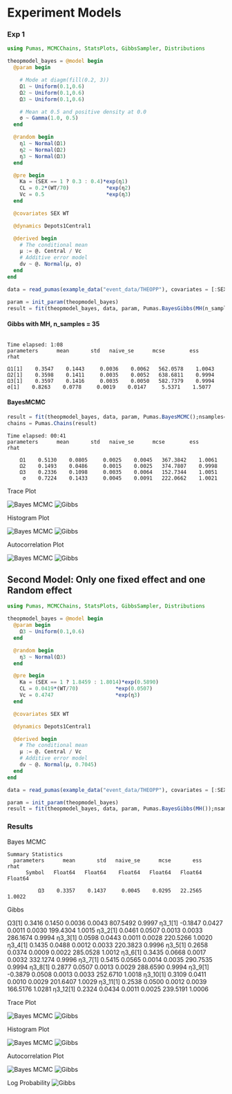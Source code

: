 # Experiment Models
### Exp 1

```julia
using Pumas, MCMCChains, StatsPlots, GibbsSampler, Distributions

theopmodel_bayes = @model begin
  @param begin

    # Mode at diagm(fill(0.2, 3))
    Ω1 ~ Uniform(0.1,0.6)
    Ω2 ~ Uniform(0.1,0.6)
    Ω3 ~ Uniform(0.1,0.6)

    # Mean at 0.5 and positive density at 0.0
    σ ~ Gamma(1.0, 0.5)
  end

  @random begin
    η1 ~ Normal(Ω1)
    η2 ~ Normal(Ω2)
    η3 ~ Normal(Ω3)
  end

  @pre begin               
    Ka = (SEX == 1 ? 0.3 : 0.4)*exp(η1)
    CL = 0.2*(WT/70)            *exp(η2)
    Vc = 0.5                    *exp(η3)
  end

  @covariates SEX WT

  @dynamics Depots1Central1

  @derived begin
    # The conditional mean
    μ := @. Central / Vc
    # Additive error model
    dv ~ @. Normal(μ, σ)
  end
end

data = read_pumas(example_data("event_data/THEOPP"), covariates = [:SEX,:WT])

param = init_param(theopmodel_bayes)
result = fit(theopmodel_bayes, data, param, Pumas.BayesGibbs(MH(n_samples = 35));nsamples=1000)
```

#### Gibbs with MH, n_samples = 35
```

Time elapsed: 1:08
parameters      mean       std   naive_se      mcse        ess      rhat

Ω1[1]    0.3547    0.1443     0.0036    0.0062   562.0578    1.0043
Ω2[1]    0.3598    0.1411     0.0035    0.0052   638.6811    0.9994
Ω3[1]    0.3597    0.1416     0.0035    0.0050   582.7379    0.9994
σ[1]    0.8263    0.0778     0.0019    0.0147     5.5371    1.5077

```

#### BayesMCMC
```julia
result = fit(theopmodel_bayes, data, param, Pumas.BayesMCMC();nsamples=2000, nadapts = 1000)
chains = Pumas.Chains(result)
```
```
Time elapsed: 00:41
parameters      mean       std   naive_se      mcse        ess      rhat

    Ω1    0.5130    0.0805     0.0025    0.0045   367.3842    1.0061
    Ω2    0.1493    0.0486     0.0015    0.0025   374.7807    0.9998
    Ω3    0.2336    0.1098     0.0035    0.0064   152.7344    1.0051
     σ    0.7224    0.1433     0.0045    0.0091   222.0662    1.0021
```


Trace Plot

![Bayes MCMC](img/traceplot_bayesmcmc.png)
![Gibbs](img/traceplot.png)

Histogram Plot

![Bayes MCMC](img/histogram_bayesmcmc.png)
![Gibbs](img/histogram.png)

Autocorrelation Plot

![Bayes MCMC](img/autocorr_bayesmcmc.png)
![Gibbs](img/autocor.png)


## Second Model: Only one fixed effect and one Random effect

```julia
using Pumas, MCMCChains, StatsPlots, GibbsSampler, Distributions

theopmodel_bayes = @model begin
  @param begin
    Ω3 ~ Uniform(0.1,0.6)
  end

  @random begin
    η3 ~ Normal(Ω3)
  end

  @pre begin
    Ka = (SEX == 1 ? 1.8459 : 1.8014)*exp(0.5890)
    CL = 0.0419*(WT/70)            *exp(0.0507)
    Vc = 0.4747                    *exp(η3)
  end

  @covariates SEX WT

  @dynamics Depots1Central1

  @derived begin
    # The conditional mean
    μ := @. Central / Vc
    # Additive error model
    dv ~ @. Normal(μ, 0.7045)
  end
end

data = read_pumas(example_data("event_data/THEOPP"), covariates = [:SEX,:WT])

param = init_param(theopmodel_bayes)
result = fit(theopmodel_bayes, data, param, Pumas.BayesGibbs(MH());nsamples=1000)
```

### Results

Bayes MCMC
```
Summary Statistics
  parameters      mean       std   naive_se      mcse       ess      rhat
      Symbol   Float64   Float64    Float64   Float64   Float64   Float64

          Ω3    0.3357    0.1437     0.0045    0.0295   22.2565    1.0022

```

Gibbs


 Ω3[1]    0.3416    0.1450     0.0036    0.0043   807.5492    0.9997
η3_1[1]   -0.1847    0.0427     0.0011    0.0030   199.4304    1.0015
η3_2[1]    0.0461    0.0507     0.0013    0.0033   286.1674    0.9994
η3_3[1]    0.0598    0.0443     0.0011    0.0028   220.5266    1.0020
η3_4[1]    0.1435    0.0488     0.0012    0.0033   220.3823    0.9996
η3_5[1]    0.2658    0.0374     0.0009    0.0022   285.0528    1.0012
η3_6[1]    0.3435    0.0668     0.0017    0.0032   332.1274    0.9996
η3_7[1]    0.5415    0.0565     0.0014    0.0035   290.7535    0.9994
η3_8[1]    0.2877    0.0507     0.0013    0.0029   288.6590    0.9994
η3_9[1]   -0.3879    0.0508     0.0013    0.0033   252.6710    1.0018
η3_10[1]    0.3109    0.0411     0.0010    0.0029   201.6407    1.0029
η3_11[1]    0.2538    0.0500     0.0012    0.0039   166.5176    1.0281
η3_12[1]    0.2324    0.0434     0.0011    0.0025   239.5191    1.0006


Trace Plot

![Bayes MCMC](img/trace_bayesmcmc_2.png)
![Gibbs](img/trace_gibbs_2.png)

Histogram Plot

![Bayes MCMC](img/hist_bayesmcmc_2.png)
![Gibbs](img/histogram_gibbs_2.png)

Autocorrelation Plot

![Bayes MCMC](img/autocorr_bayesmcmc_2.png)
![Gibbs](img/autocor_gibbs_2.png)

Log Probability
![Gibbs](img/lp_gibbs_2.png)
